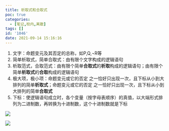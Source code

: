 ```yaml
---
title: 析取式和合取式
poc: true
categories:
  - [笔记,校内,离散]
tags: []
id: '1046'
date: 2021-09-14 15:16:16
---
```


1.  文字：命题变元及其否定的总称，如P,Q,¬R等
2.  简单析取式，简单合取式：由有限个文字构成的逻辑语句
3.  析取范式，合取范式：由有限个简单**合取式**的**析取**构成的逻辑语句；由有限个简单**析取式**的**合取**构成的逻辑语句
4.  极大项，极小项：命题变元或它的否定 之一恰好只出现一次，且下标从小到大排列的简单**析取式**；命题变元或它的否定 之一恰好只出现一次，且下标从小到大排列的简单**合取式**
5.  下标：使逻辑语句成立时，各个变量（按字母表顺序）的真值，以大端形式排列为二进制数，再转换为十进制数，这个十进制数就是下标

![](https://raw.githubusercontent.com/Valkierja/ALLPIC/main/img/202303172144430.png)

![](https://raw.githubusercontent.com/Valkierja/ALLPIC/main/img/202303172100245.png)
